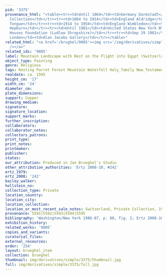 ```yaml
---
pid: '3375'
provenance_html: "<table><tr><td>Until 1864</td><td>Germany Darmstadt</td><td>Private
  Collection</td></tr><tr><td>1864 to 1914</td><td>England Aldridge</td><td>James
  Tongue</td></tr><tr><td>1914 to 1954</td><td>England Wimbledon</td><td>Sidney Agnes
  Hepburn</td></tr><tr><td>Until 1981</td><td>United States New York NY</td><td>Heritage
  Houses Foundation (Ludlow Shropshire)</td></tr><tr><td>Sep 29 1981</td><td>England
  London</td><td>Alan Jacobs Gallery</td></tr></table>"
related_html: "<a href='/brughel/9805'><img src='/img/derivatives/simple/9805/thumbnail.jpg'
  /></a>"
related_ids: '9805'
label: Mountain Landscape with Rest on the Flight into Egypt (Switzerland)
object_type: Painting
genre: Religious
tags: Resting Parrot Forest Mountain Waterfall Holy_family New_Testament
realdate: ca. 1595
height_cm: '17'
width_cm: '24'
diameter_cm: 
plate_dimensions: 
support: Copper
drawing_medium: 
signature: 
signature_location: 
support_marks: 
further_inscription: 
collaborators: 
collaborator_notes: 
collectors_patrons: 
print_type: 
print_notes: 
printmaker: 
publisher: 
states: 
our_attribution: Produced in Jan Brueghel's Studio
other_attribution_authorities: 'Ertz 2008-10, #242'
ertz_1979: 
ertz_2008: '242'
bailey_walker: 
hollstein_no: 
collection_type: Private
location_country: 
location_city: 
location_collection: 
location_or_most_recent_sale_notes: Switzerland, Private Collection, 1982
provenance: 5591|5592|5593|5594|5595
bibliography: 'Washington/New York 1986-87, p. 88, fig. 2; Ertz 2008-10, cat. #242'
exhibition_history: 
related_works: '9805'
copies_and_variants: 
curatorial_files: 
external_resources: 
order: '254'
layout: brueghel_item
collection: brueghel
thumbnail: img/derivatives/simple/3375/thumbnail.jpg
full: img/derivatives/simple/3375/full.jpg
---
```

